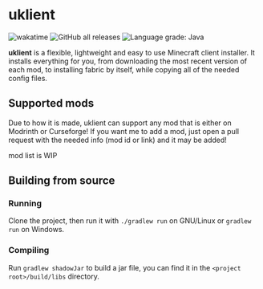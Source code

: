 # uklient

![wakatime](https://wakatime.com/badge/user/8c040ab4-dd86-485b-ac52-d0ca1971b711/project/d41cc750-52ad-435f-937a-2b7a8a2a496e.svg?style=default?style=for-the-badge)
![GitHub all releases](https://img.shields.io/github/downloads/uku3lig/uklient/total)
![Language grade: Java](https://img.shields.io/lgtm/grade/java/g/uku3lig/uklient.svg?logo=lgtm&logoWidth=18)

**uklient** is a flexible, lightweight and easy to use Minecraft client installer.
It installs everything for you, from downloading the most recent version of each mod, to installing fabric by itself, 
while copying all of the needed config files.

## Supported mods
Due to how it is made, uklient can support any mod that is either on Modrinth or Curseforge!
If you want me to add a mod, just open a pull request with the needed info (mod id or link) and it may be added!

mod list is WIP

## Building from source

### Running
Clone the project, then run it with `./gradlew run` on GNU/Linux or `gradlew run` on Windows.

### Compiling
Run `gradlew shadowJar` to build a jar file, you can find it in the `<project root>/build/libs` directory.